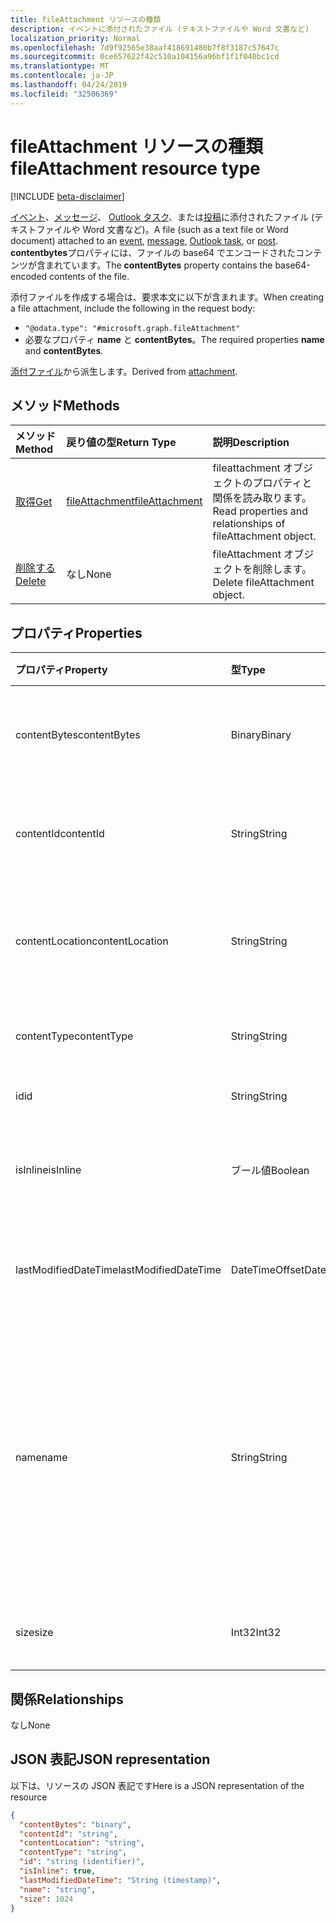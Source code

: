 ```yaml
---
title: fileAttachment リソースの種類
description: イベントに添付されたファイル (テキストファイルや Word 文書など)
localization_priority: Normal
ms.openlocfilehash: 7d9f92565e38aaf418691480b7f8f3187c57647c
ms.sourcegitcommit: 0ce657622f42c510a104156a96bf1f1f040bc1cd
ms.translationtype: MT
ms.contentlocale: ja-JP
ms.lasthandoff: 04/24/2019
ms.locfileid: "32506369"
---
```

# <a name="fileattachment-resource-type"></a><span data-ttu-id="6849a-103">fileAttachment リソースの種類</span><span class="sxs-lookup"><span data-stu-id="6849a-103">fileAttachment resource type</span></span>

[!INCLUDE [beta-disclaimer](../../includes/beta-disclaimer.md)]

<span data-ttu-id="6849a-104">[イベント](../resources/event.md)、[メッセージ](../resources/message.md)、 [Outlook タスク](../resources/outlooktask.md)、または[投稿](../resources/post.md)に添付されたファイル (テキストファイルや Word 文書など)。</span><span class="sxs-lookup"><span data-stu-id="6849a-104">A file (such as a text file or Word document) attached to an [event](../resources/event.md), [message](../resources/message.md), [Outlook task](../resources/outlooktask.md), or [post](../resources/post.md).</span></span> <span data-ttu-id="6849a-105">**contentbytes**プロパティには、ファイルの base64 でエンコードされたコンテンツが含まれています。</span><span class="sxs-lookup"><span data-stu-id="6849a-105">The  **contentBytes** property contains the base64-encoded contents of the file.</span></span>  

<span data-ttu-id="6849a-106">添付ファイルを作成する場合は、要求本文に以下が含まれます。</span><span class="sxs-lookup"><span data-stu-id="6849a-106">When creating a file attachment, include the following in the request body:</span></span>

* `"@odata.type": "#microsoft.graph.fileAttachment"`
* <span data-ttu-id="6849a-107">必要なプロパティ **name** と **contentBytes**。</span><span class="sxs-lookup"><span data-stu-id="6849a-107">The required properties **name** and **contentBytes**.</span></span>

<span data-ttu-id="6849a-108">[添付ファイル](attachment.md)から派生します。</span><span class="sxs-lookup"><span data-stu-id="6849a-108">Derived from [attachment](attachment.md).</span></span>

## <a name="methods"></a><span data-ttu-id="6849a-109">メソッド</span><span class="sxs-lookup"><span data-stu-id="6849a-109">Methods</span></span>

| <span data-ttu-id="6849a-110">メソッド</span><span class="sxs-lookup"><span data-stu-id="6849a-110">Method</span></span>       | <span data-ttu-id="6849a-111">戻り値の型</span><span class="sxs-lookup"><span data-stu-id="6849a-111">Return Type</span></span>  |<span data-ttu-id="6849a-112">説明</span><span class="sxs-lookup"><span data-stu-id="6849a-112">Description</span></span>|
|:---------------|:--------|:----------|
|[<span data-ttu-id="6849a-113">取得</span><span class="sxs-lookup"><span data-stu-id="6849a-113">Get</span></span>](../api/attachment-get.md) | [<span data-ttu-id="6849a-114">fileAttachment</span><span class="sxs-lookup"><span data-stu-id="6849a-114">fileAttachment</span></span>](fileattachment.md) |<span data-ttu-id="6849a-115">fileattachment オブジェクトのプロパティと関係を読み取ります。</span><span class="sxs-lookup"><span data-stu-id="6849a-115">Read properties and relationships of fileAttachment object.</span></span>|
|[<span data-ttu-id="6849a-116">削除する</span><span class="sxs-lookup"><span data-stu-id="6849a-116">Delete</span></span>](../api/attachment-delete.md) | <span data-ttu-id="6849a-117">なし</span><span class="sxs-lookup"><span data-stu-id="6849a-117">None</span></span> |<span data-ttu-id="6849a-118">fileAttachment オブジェクトを削除します。</span><span class="sxs-lookup"><span data-stu-id="6849a-118">Delete fileAttachment object.</span></span> |

## <a name="properties"></a><span data-ttu-id="6849a-119">プロパティ</span><span class="sxs-lookup"><span data-stu-id="6849a-119">Properties</span></span>
| <span data-ttu-id="6849a-120">プロパティ</span><span class="sxs-lookup"><span data-stu-id="6849a-120">Property</span></span>     | <span data-ttu-id="6849a-121">型</span><span class="sxs-lookup"><span data-stu-id="6849a-121">Type</span></span>   |<span data-ttu-id="6849a-122">説明</span><span class="sxs-lookup"><span data-stu-id="6849a-122">Description</span></span>|
|:---------------|:--------|:----------|
|<span data-ttu-id="6849a-123">contentBytes</span><span class="sxs-lookup"><span data-stu-id="6849a-123">contentBytes</span></span>|<span data-ttu-id="6849a-124">Binary</span><span class="sxs-lookup"><span data-stu-id="6849a-124">Binary</span></span>|<span data-ttu-id="6849a-125">base64 でエンコードされたファイルの内容。</span><span class="sxs-lookup"><span data-stu-id="6849a-125">The base64-encoded contents of the file.</span></span>|
|<span data-ttu-id="6849a-126">contentId</span><span class="sxs-lookup"><span data-stu-id="6849a-126">contentId</span></span>|<span data-ttu-id="6849a-127">String</span><span class="sxs-lookup"><span data-stu-id="6849a-127">String</span></span>|<span data-ttu-id="6849a-128">Exchange ストア内の添付ファイルの ID。</span><span class="sxs-lookup"><span data-stu-id="6849a-128">The ID of the attachment in the Exchange store.</span></span>|
|<span data-ttu-id="6849a-129">contentLocation</span><span class="sxs-lookup"><span data-stu-id="6849a-129">contentLocation</span></span>|<span data-ttu-id="6849a-130">String</span><span class="sxs-lookup"><span data-stu-id="6849a-130">String</span></span>|<span data-ttu-id="6849a-131">このプロパティは、サポートされていないため、使用しないでください。</span><span class="sxs-lookup"><span data-stu-id="6849a-131">Do not use this property as it is not supported.</span></span>|
|<span data-ttu-id="6849a-132">contentType</span><span class="sxs-lookup"><span data-stu-id="6849a-132">contentType</span></span>|<span data-ttu-id="6849a-133">String</span><span class="sxs-lookup"><span data-stu-id="6849a-133">String</span></span>|<span data-ttu-id="6849a-134">添付ファイルのコンテンツ タイプ。</span><span class="sxs-lookup"><span data-stu-id="6849a-134">The content type of the attachment.</span></span>|
|<span data-ttu-id="6849a-135">id</span><span class="sxs-lookup"><span data-stu-id="6849a-135">id</span></span>|<span data-ttu-id="6849a-136">String</span><span class="sxs-lookup"><span data-stu-id="6849a-136">String</span></span>|<span data-ttu-id="6849a-137">添付ファイル ID。</span><span class="sxs-lookup"><span data-stu-id="6849a-137">The attachment ID.</span></span>|
|<span data-ttu-id="6849a-138">isInline</span><span class="sxs-lookup"><span data-stu-id="6849a-138">isInline</span></span>|<span data-ttu-id="6849a-139">ブール値</span><span class="sxs-lookup"><span data-stu-id="6849a-139">Boolean</span></span>|<span data-ttu-id="6849a-140">インライン添付ファイルの場合、true に設定します。</span><span class="sxs-lookup"><span data-stu-id="6849a-140">Set to true if this is an inline attachment.</span></span>|
|<span data-ttu-id="6849a-141">lastModifiedDateTime</span><span class="sxs-lookup"><span data-stu-id="6849a-141">lastModifiedDateTime</span></span>|<span data-ttu-id="6849a-142">DateTimeOffset</span><span class="sxs-lookup"><span data-stu-id="6849a-142">DateTimeOffset</span></span>|<span data-ttu-id="6849a-143">添付ファイルが最後に変更された日時です。</span><span class="sxs-lookup"><span data-stu-id="6849a-143">The date and time when the attachment was last modified.</span></span>|
|<span data-ttu-id="6849a-144">name</span><span class="sxs-lookup"><span data-stu-id="6849a-144">name</span></span>|<span data-ttu-id="6849a-145">String</span><span class="sxs-lookup"><span data-stu-id="6849a-145">String</span></span>|<span data-ttu-id="6849a-146">埋め込み添付ファイルを表すアイコンの下に表示されるテキストを表す名前。これは、実際のファイル名にする必要はありません。</span><span class="sxs-lookup"><span data-stu-id="6849a-146">The name representing the text that is displayed below the icon representing the embedded attachment.This does not need to be the actual file name.</span></span>|
|<span data-ttu-id="6849a-147">size</span><span class="sxs-lookup"><span data-stu-id="6849a-147">size</span></span>|<span data-ttu-id="6849a-148">Int32</span><span class="sxs-lookup"><span data-stu-id="6849a-148">Int32</span></span>|<span data-ttu-id="6849a-149">添付ファイルのバイト単位のサイズ。</span><span class="sxs-lookup"><span data-stu-id="6849a-149">The size in bytes of the attachment.</span></span>|

## <a name="relationships"></a><span data-ttu-id="6849a-150">関係</span><span class="sxs-lookup"><span data-stu-id="6849a-150">Relationships</span></span>
<span data-ttu-id="6849a-151">なし</span><span class="sxs-lookup"><span data-stu-id="6849a-151">None</span></span>


## <a name="json-representation"></a><span data-ttu-id="6849a-152">JSON 表記</span><span class="sxs-lookup"><span data-stu-id="6849a-152">JSON representation</span></span>

<span data-ttu-id="6849a-153">以下は、リソースの JSON 表記です</span><span class="sxs-lookup"><span data-stu-id="6849a-153">Here is a JSON representation of the resource</span></span>

<!-- {
  "blockType": "resource",
  "optionalProperties": [

  ],
  "@odata.type": "microsoft.graph.fileAttachment"
}-->

```json
{
  "contentBytes": "binary",
  "contentId": "string",
  "contentLocation": "string",
  "contentType": "string",
  "id": "string (identifier)",
  "isInline": true,
  "lastModifiedDateTime": "String (timestamp)",
  "name": "string",
  "size": 1024
}

```

<!-- uuid: 8fcb5dbc-d5aa-4681-8e31-b001d5168d79
2015-10-25 14:57:30 UTC -->
<!--
{
  "type": "#page.annotation",
  "description": "fileAttachment resource",
  "keywords": "",
  "section": "documentation",
  "tocPath": "",
  "suppressions": [
    "Error: /api-reference/beta/resources/fileattachment.md:\r\n      Exception processing links.\r\n    System.ArgumentException: Link Definition was null. Link text: !INCLUDE [beta-disclaimer](../../includes/beta-disclaimer.md)\r\n      at ApiDoctor.Validation.DocFile.get_LinkDestinations()\r\n      at ApiDoctor.Validation.DocSet.ValidateLinks(Boolean includeWarnings, String[] relativePathForFiles, IssueLogger issues, Boolean requireFilenameCaseMatch, Boolean printOrphanedFiles)"
  ]
}
-->
